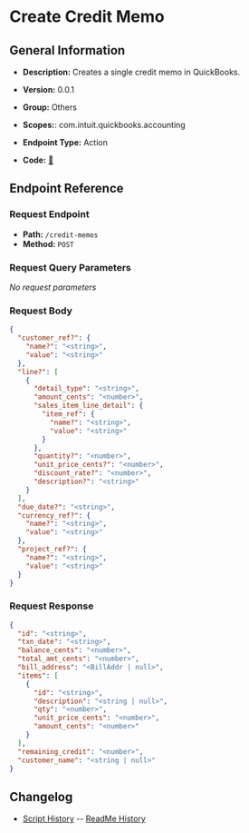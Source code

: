 # Create Credit Memo

## General Information

- **Description:** Creates a single credit memo in QuickBooks.

- **Version:** 0.0.1
- **Group:** Others
- **Scopes:**: com.intuit.quickbooks.accounting
- **Endpoint Type:** Action
- **Code:** [🔗](https://github.com/NangoHQ/integration-templates/tree/main/integrations/quickbooks-sandbox/actions/create-credit-memo.ts)

## Endpoint Reference

### Request Endpoint

- **Path:** `/credit-memos`
- **Method:** `POST`

### Request Query Parameters

_No request parameters_

### Request Body

```json
{
  "customer_ref?": {
    "name?": "<string>",
    "value": "<string>"
  },
  "line?": [
    {
      "detail_type": "<string>",
      "amount_cents": "<number>",
      "sales_item_line_detail": {
        "item_ref": {
          "name?": "<string>",
          "value": "<string>"
        }
      },
      "quantity?": "<number>",
      "unit_price_cents?": "<number>",
      "discount_rate?": "<number>",
      "description?": "<string>"
    }
  ],
  "due_date?": "<string>",
  "currency_ref?": {
    "name?": "<string>",
    "value": "<string>"
  },
  "project_ref?": {
    "name?": "<string>",
    "value": "<string>"
  }
}
```

### Request Response

```json
{
  "id": "<string>",
  "txn_date": "<string>",
  "balance_cents": "<number>",
  "total_amt_cents": "<number>",
  "bill_address": "<BillAddr | null>",
  "items": [
    {
      "id": "<string>",
      "description": "<string | null>",
      "qty": "<number>",
      "unit_price_cents": "<number>",
      "amount_cents": "<number>"
    }
  ],
  "remaining_credit": "<number>",
  "customer_name": "<string | null>"
}
```

## Changelog

- [Script History](https://github.com/NangoHQ/integration-templates/commits/main/integrations/quickbooks-sandbox/actions/create-credit-memo.ts)
-- [ReadMe History](https://github.com/NangoHQ/integration-templates/commits/main/integrations/quickbooks-sandbox/actions/create-credit-memo.md)

